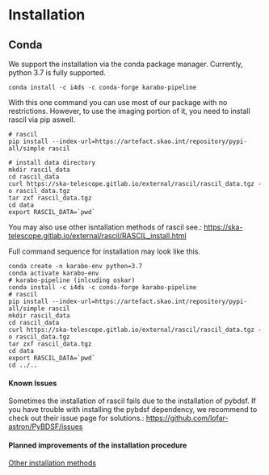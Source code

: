 # Installation

## Conda

We support the installation via the conda package manager.
Currently, python 3.7 is fully supported.

```shell
conda install -c i4ds -c conda-forge karabo-pipeline
```

With this one command you can use most of our package with no restrictions.
However, to use the imaging portion of it, you need to install rascil via pip aswell.

```shell
# rascil
pip install --index-url=https://artefact.skao.int/repository/pypi-all/simple rascil

# install data directory
mkdir rascil_data
cd rascil_data
curl https://ska-telescope.gitlab.io/external/rascil/rascil_data.tgz -o rascil_data.tgz
tar zxf rascil_data.tgz
cd data
export RASCIL_DATA=`pwd`
```

You may also use other isntallation methods of rascil see.: https://ska-telescope.gitlab.io/external/rascil/RASCIL_install.html

Full command sequence for installation may look like this.

```shell
conda create -n karabo-env python=3.7
conda activate karabo-env
# karabo-pipeline (inlcuding oskar)
conda install -c i4ds -c conda-forge karabo-pipeline
# rascil
pip install --index-url=https://artefact.skao.int/repository/pypi-all/simple rascil
mkdir rascil_data
cd rascil_data
curl https://ska-telescope.gitlab.io/external/rascil/rascil_data.tgz -o rascil_data.tgz
tar zxf rascil_data.tgz
cd data
export RASCIL_DATA=`pwd`
cd ../..
```

#### Known Issues

Sometimes the installation of rascil fails due to the installation of pybdsf. If you have trouble with installing the pybdsf dependency, we recommend to check out their issue page for solutions.: https://github.com/lofar-astron/PyBDSF/issues


#### Planned improvements of the installation procedure



[Other installation methods](Installation_no_conda.md)

